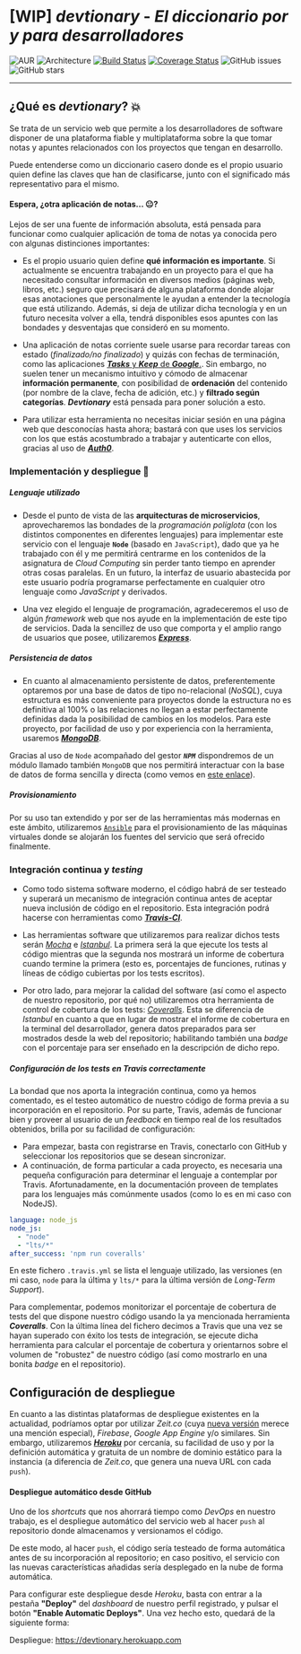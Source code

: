 # **[WIP]** ***devtionary*** - *El diccionario por y para desarrolladores*

![AUR](https://img.shields.io/aur/license/yaourt.svg)
![Architecture](https://img.shields.io/badge/arch-microservices-f95f9a.svg)
[![Build Status](https://travis-ci.com/adrianmorente/devtionary.svg?branch=master)](https://travis-ci.com/adrianmorente/devtionary)
[![Coverage Status](https://coveralls.io/repos/github/adrianmorente/devtionary/badge.svg?branch=master)](https://coveralls.io/github/adrianmorente/devtionary?branch=master)
![GitHub issues](https://img.shields.io/github/issues/adrianmorente/devtionary.svg)
![GitHub stars](https://img.shields.io/github/stars/adrianmorente/devtionary.svg?style=social&label=Stars)

---

## ¿Qué es ***devtionary***? :boom:

Se trata de un servicio web que permite a los desarrolladores de software disponer de una plataforma fiable y multiplataforma sobre la que tomar notas y apuntes relacionados con los proyectos que tengan en desarrollo.

Puede entenderse como un diccionario casero donde es el propio usuario quien define las claves que han de clasificarse, junto con el significado más representativo para el mismo.

#### Espera, ¿otra aplicación de notas... :neutral_face:?

Lejos de ser una fuente de información absoluta, está pensada para funcionar como cualquier aplicación de toma de notas ya conocida pero con algunas distinciones importantes:

- Es el propio usuario quien define **qué información es importante**. Si actualmente se encuentra trabajando en un proyecto para el que ha necesitado consultar información en diversos medios (páginas web, libros, etc.) seguro que precisará de alguna plataforma donde alojar esas anotaciones que personalmente le ayudan a entender la tecnología que está utilizando. Además, si deja de utilizar dicha tecnología y en un futuro necesita volver a ella, tendrá disponibles esos apuntes con las bondades y desventajas que consideró en su momento.

- Una aplicación de notas corriente suele usarse para recordar tareas con estado (*finalizado/no finalizado*) y quizás con fechas de terminación, como las aplicaciones [***Tasks*** y ***Keep*** de ***Google***.](https://keep.google.com/). Sin embargo, no suelen tener un mecanismo intuitivo y cómodo de almacenar **información permanente**, con posibilidad de **ordenación** del contenido (por nombre de la clave, fecha de adición, etc.) y **filtrado según categorías**. ***Devtionary*** está pensada para poner solución a esto.

- Para utilizar esta herramienta no necesitas iniciar sesión en una página web que desconocías hasta ahora; bastará con que uses los servicios con los que estás acostumbrado a trabajar y autenticarte con ellos, gracias al uso de [***Auth0***](https://auth0.com/).

### Implementación y despliegue :rocket:

##### Lenguaje utilizado

- Desde el punto de vista de las **arquitecturas de microservicios**, aprovecharemos las bondades de la *programación políglota* (con los distintos componentes en diferentes lenguajes) para implementar este servicio con el lenguaje **`Node`** (basado en `JavaScript`), dado que ya he trabajado con él y me permitirá centrarme en los contenidos de la asignatura de *Cloud Computing* sin perder tanto tiempo en aprender otras cosas paralelas. En un futuro, la interfaz de usuario abastecida por este usuario podría programarse perfectamente en cualquier otro lenguaje como *JavaScript* y derivados.

- Una vez elegido el lenguaje de programación, agradeceremos el uso de algún *framework* web que nos ayude en la implementación de este tipo de servicios. Dada la sencillez de uso que comporta y el amplio rango de usuarios que posee, utilizaremos [***Express***](https://expressjs.com/es/).

##### Persistencia de datos

- En cuanto al almacenamiento persistente de datos, preferentemente optaremos por una base de datos de tipo no-relacional (*NoSQL*), cuya estructura es más conveniente para proyectos donde la estructura no es definitiva al 100% o las relaciones no llegan a estar perfectamente definidas dada la posibilidad de cambios en los modelos. Para este proyecto, por facilidad de uso y por experiencia con la herramienta, usaremos [***MongoDB***](https://www.mongodb.com/).

Gracias al uso de `Node` acompañado del gestor ***`NPM`*** dispondremos de un módulo llamado también `MongoDB` que nos permitirá interactuar con la base de datos de forma sencilla y directa (como vemos en [este enlace](https://www.w3schools.com/nodejs/nodejs_mongodb_create_db.asp)).

##### Provisionamiento

Por su uso tan extendido y por ser de las herramientas más modernas en este ámbito, utilizaremos [`Ansible`](https://www.ansible.com/) para el provisionamiento de las máquinas virtuales donde se alojarán los fuentes del servicio que será ofrecido finalmente.

### Integración continua y *testing*

- Como todo sistema software moderno, el código habrá de ser testeado y superará un mecanismo de integración continua antes de aceptar nueva inclusión de código en el repositorio. Esta integración podrá hacerse con herramientas como [***Travis-CI***](https://travis-ci.com).

- Las herramientas software que utilizaremos para realizar dichos tests serán [*Mocha*](https://mochajs.org/) e [*Istanbul*](https://istanbul.js.org/). La primera será la que ejecute los tests al código mientras que la segunda nos mostrará un informe de cobertura cuando termine la primera (esto es, porcentajes de funciones, rutinas y líneas de código cubiertas por los tests escritos).

- Por otro lado, para mejorar la calidad del software (así como el aspecto de nuestro repositorio, por qué no) utilizaremos otra herramienta de control de cobertura de los tests: [*Coveralls*](https://coveralls.io/). Esta se diferencia de *Istanbul* en cuanto a que en lugar de mostrar el informe de cobertura en la terminal del desarrollador, genera datos preparados para ser mostrados desde la web del repositorio; habilitando también una *badge* con el porcentaje para ser enseñado en la descripción de dicho repo.

##### Configuración de los tests en Travis correctamente

La bondad que nos aporta la integración continua, como ya hemos comentado, es el testeo automático de nuestro código de forma previa a su incorporación en el repositorio. Por su parte, Travis, además de funcionar bien y proveer al usuario de un *feedback* en tiempo real de los resultados obtenidos, brilla por su facilidad de configuración:

- Para empezar, basta con registrarse en Travis, conectarlo con GitHub y seleccionar los repositorios que se desean sincronizar.
- A continuación, de forma particular a cada proyecto, es necesaria una pequeña configuración para determinar el lenguaje a contemplar por Travis. Afortunadamente, en la documentación proveen de templates para los lenguajes más comúnmente usados (como lo es en mi caso con NodeJS).

```yaml
language: node_js
node_js:
  - "node"
  - "lts/*"
after_success: 'npm run coveralls'
```

En este fichero `.travis.yml` se lista el lenguaje utilizado, las versiones (en mi caso, `node` para la última y `lts/*` para la última versión de *Long-Term Support*).

Para complementar, podemos monitorizar el porcentaje de cobertura de tests del que dispone nuestro código usando la ya mencionada herramienta ***Coveralls***. Con la última línea del fichero decimos a Travis que una vez se hayan superado con éxito los tests de integración, se ejecute dicha herramienta para calcular el porcentaje de cobertura y orientarnos sobre el volumen de "robustez" de nuestro código (así como mostrarlo en una bonita *badge* en el repositorio).

## Configuración de despliegue

En cuanto a las distintas plataformas de despliegue existentes en la actualidad, podríamos optar por utilizar *Zeit.co* (cuya [nueva versión](https://zeit.co/blog/now-2) merece una mención especial), *Firebase*, *Google App Engine* y/o similares. Sin embargo, utilizaremos [***Heroku***](https://www.heroku.com/) por cercanía, su facilidad de uso y por la definición automática y gratuita de un nombre de dominio estático para la instancia (a diferencia de *Zeit.co*, que genera una nueva URL con cada `push`).

#### Despliegue automático desde GitHub

Uno de los *shortcuts* que nos ahorrará tiempo como *DevOps* en nuestro trabajo, es el despliegue automático del servicio web al hacer `push` al repositorio donde almacenamos y versionamos el código.

De este modo, al hacer `push`, el código sería testeado de forma automática antes de su incorporación al repositorio; en caso positivo, el servicio con las nuevas características añadidas sería desplegado en la nube de forma automática.

Para configurar este despliegue desde *Heroku*, basta con entrar a la pestaña **"Deploy"** del *dashboard* de nuestro perfil registrado, y pulsar el botón **"Enable Automatic Deploys"**. Una vez hecho esto, quedará de la siguiente forma:

Despliegue: https://devtionary.herokuapp.com

